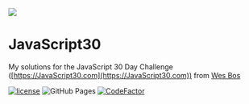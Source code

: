 ![](https://javascript30.com/images/JS3-social-share.png)

# JavaScript30

My solutions for the JavaScript 30 Day Challenge ([https://JavaScript30.com](https://JavaScript30.com)) from [Wes Bos](https://github.com/wesbos)

[![license](https://img.shields.io/badge/license-MIT-807F7F.svg)](https://github.com/S0lRaK/javascript-30-challenge/blob/main/LICENSE)
![GitHub Pages](https://github.com/S0lRaK/javascript-30-challenge/workflows/GitHub%20Pages/badge.svg?branch=main)
[![CodeFactor](https://www.codefactor.io/repository/github/s0lrak/javascript-30-challenge/badge/main)](https://www.codefactor.io/repository/github/s0lrak/javascript-30-challenge/overview/main)